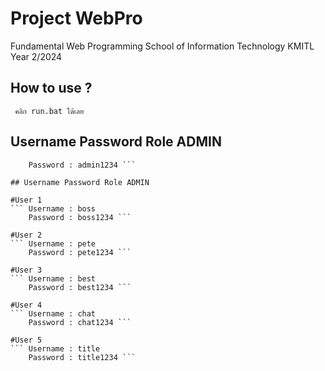 # Project WebPro
Fundamental Web Programming School of Information Technology KMITL Year 2/2024


## How to use ?

``` คลิก run.bat ได้เลย```

## Username Password Role ADMIN

``` Username : admin
    Password : admin1234 ```

## Username Password Role ADMIN

#User 1
``` Username : boss
    Password : boss1234 ```

#User 2
``` Username : pete
    Password : pete1234 ```

#User 3
``` Username : best
    Password : best1234 ```

#User 4
``` Username : chat
    Password : chat1234 ```

#User 5
``` Username : title
    Password : title1234 ```

